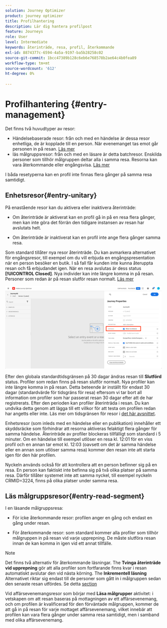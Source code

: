 ```yaml
---
solution: Journey Optimizer
product: journey optimizer
title: Profilhantering
description: Lär dig hantera profilpost
feature: Journeys
role: User
level: Intermediate
keywords: återinträde, resa, profil, återkommande
exl-id: 8874377c-6594-4a5a-9197-ba5b28258c02
source-git-commit: 1bcc47389b128c6eb6e768578b2ae64c4b0fea89
workflow-type: tm+mt
source-wordcount: '612'
ht-degree: 0%

---
```



# Profilhantering {#entry-management}

Det finns två huvudtyper av resor:

* Händelsebaserade resor: från och med en händelse är dessa resor enhetliga, de är kopplade till en person. När evenemanget tas emot går personen in på resan. [Läs mer](#entry-unitary)
* läs målgruppsresor: från och med en läsare är detta batchresor. Enskilda personer som tillhör målgruppen deltar alla i samma resa. Resorna kan vara återkommande eller engångsvisa. [Läs mer](#entry-read-segment)

I båda resetyperna kan en profil inte finnas flera gånger på samma resa samtidigt.

## Enhetsresor{#entry-unitary}

På enastående resor kan du aktivera eller inaktivera återinträde:

* Om återinträde är aktiverat kan en profil gå in på en resa flera gånger, men kan inte göra det förrän den tidigare instansen av resan har avslutats helt.

* Om återinträde är inaktiverat kan en profil inte ange flera gånger samma resa.

Som standard tillåter nya resor återinträde. Du kan avmarkera alternativet för engångsresor, till exempel om du vill erbjuda en engångspresentation när en person besöker en butik. I så fall får kunden inte kunna återuppta resan och få erbjudandet igen. När en resa avslutas är dess status **[!UICONTROL Closed]**. Nya individer kan inte längre komma in på resan. Personer som redan är på resan slutför resan normalt. [Läs mer](journey-gs.md#entrance)

![](assets/journey-re-entrance.png)

Efter den globala standardtidsgränsen på 30 dagar ändras resan till **Slutförd** status. Profiler som redan finns på resan slutför normalt. Nya profiler kan inte längre komma in på resan. Detta beteende är inställt för endast 30 dagar (standardvärde för tidsgräns för resa) eftersom vi tar bort all information om profiler som har passerat resan 30 dagar efter att de har registrerats. Efter den perioden kan profiler återinträda i resan. Du kan undvika detta genom att lägga till ett villkor för att testa om profilen redan har angetts eller inte. Läs mer om tidsgränsen för resor i [det här avsnittet](journey-gs.md#global_timeout).

<!--
Due to the 30-day journey timeout, when journey re-entrance is not allowed, we cannot make sure the re-entrance blocking will work more than 30 days. Indeed, as we remove all information about persons who entered the journey 30 days after they enter, we cannot know the person entered previously, more than 30 days ago. -->

Enhetsresor (som inleds med en händelse eller en publikation) innehåller ett skyddsräcke som förhindrar att resorna aktiveras felaktigt flera gånger för samma händelse. Återinträde av profiler blockeras tillfälligt som standard i 5 minuter. Om en händelse till exempel utlöser en resa kl. 12:01 för en viss profil och en annan tar emot kl. 12:03 (oavsett om det är samma händelse eller en annan som utlöser samma resa) kommer den resan inte att starta igen för den här profilen.

Nyckeln används också för att kontrollera att en person befinner sig på en resa. En person kan faktiskt inte befinna sig på två olika platser på samma resa. Därför tillåter systemet inte att samma nyckel, till exempel nyckeln CRMID=3224, finns på olika platser under samma resa.

## Läs målgruppsresor{#entry-read-segment}

I en läsande målgruppsresa:

* För icke återkommande resor: profilen anger en gång och endast en gång under resan.

* För återkommande resor: som standard kommer alla profiler som tillhör målgruppen in på resan vid varje upprepning. De måste slutföra resan innan de kan komma in igen vid ett annat tillfälle.

>[!NOTE]
>
>Det finns två alternativ för återkommande läsningar. The **Tvinga återinträde vid upprepning** gör att alla profiler som fortfarande finns kvar i resan automatiskt avslutar den vid nästa körning. The **Inkrementell läsning** Alternativet riktar sig endast till de personer som gått in i målgruppen sedan den senaste resan utfördes. Se detta [section](../building-journeys/read-audience.md#configuring-segment-trigger-activity)

Vid affärsevenemangsresor som börjar med **Läsa målgrupper** aktivitet: i vetskapen om att resan baseras på mottagningen av ett affärsevenemang, och om profilen är kvalificerad för den förväntade målgruppen, kommer de att gå in på resan för varje mottaget affärsevenemang, vilket innebär att profilen kan vara flera gånger under samma resa samtidigt, men i samband med olika affärsevenemang.